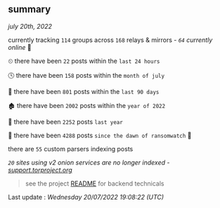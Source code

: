 
## summary
_july 20th, 2022_

currently tracking `114` groups across `168` relays & mirrors - _`64` currently online_ 📡

⏲ there have been `22` posts within the `last 24 hours`

🕓 there have been `158` posts within the `month of july`

📅 there have been `801` posts within the `last 90 days`

🏚 there have been `2002` posts within the `year of 2022`

🚀 there have been `2252` posts `last year`

🦕 there have been `4288` posts `since the dawn of ransomwatch` 🐣

there are `55` custom parsers indexing posts

_`20` sites using v2 onion services are no longer indexed - [support.torproject.org](https://support.torproject.org/onionservices/v2-deprecation/)_

> see the project [README](https://github.com/jmousqueton/ransomwatch#readme) for backend technicals



Last update : _Wednesday 20/07/2022 19:08:22 (UTC)_

